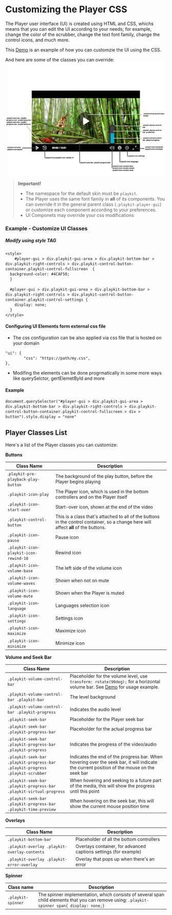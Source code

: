 # Customizing the Player CSS

The Player user interface (UI) is created using HTML and CSS, whichs means that you can edit the UI according to your needs; for example, change the color of the scrubber, change the text font family, change the control icons, and much more.

This [Demo](https://codepen.io/odedhutzler/pen/wNwRbm?editors=1100) is an example of how you can customzie the UI using the CSS.

And here are some of the classes you can override:
![Here is some of the classes you can override](images/css-class-override.png)

> **Important!**
>
> - The namespace for the default skin must be `playkit`.
> - The Player uses the same font family in **all** of its components. You can override it in the general parent class (`.playkit-player-gui`) or customize each component according to your preferences.
> -  UI Componets may override your css modifications


### Example - Customize UI Classes

##### Modify using style TAG
``` 
<style> 
    #player-gui > div.playkit-gui-area > div.playkit-bottom-bar > div.playkit-right-controls > div.playkit-control-button-container.playkit-control-fullscreen  {
  background-color: #4CAF50;
  }
  
  #player-gui > div.playkit-gui-area > div.playkit-bottom-bar > div.playkit-right-controls > div.playkit-control-button-container.playkit-control-settings {
    display: none;
  }
</style>
```


#### Configuring UI Elements form external css file

* The css configuration can be also applied via css file that is hosted on your domain

```
"ui": {
		"css": "https://path/my.css",
},
```


* Modifing the elements can be done progrmatically in some more ways like querySelctor, gertElemetById and more

#### Example
```
document.querySelector("#player-gui > div.playkit-gui-area > div.playkit-bottom-bar > div.playkit-right-controls > div.playkit-control-button-container.playkit-control-fullscreen > div > button").style.display = "none"

```

## Player Classes List

Here's a list of the Player classes you can customize:

**Buttons**

| Class Name                             | Description                                                                                                                          |
| -------------------------------------- | ------------------------------------------------------------------------------------------------------------------------------------ |
| .`playkit-pre-playback-play-button`    | The background of the play button, before the Player begins playing                                                                  |
| `.playkit-icon-play`                   | The Player icon, which is used in the bottom controllers and on the Player itself                                                    |
| `.playkit-icon-start-over`             | Start-over icon, shown at the end of the video                                                                                       |
| `.playkit-control-button`              | This is a class that's attached to all of the buttons in the control container, so a change here will affect **all** of the buttons. |
| `.playkit-icon-pause`                  | Pause icon                                                                                                                           |
| `.playkit-icon-playkit-icon-rewind-10` | Rewind icon                                                                                                                          |
| `.playkit-icon-volume-base`            | The left side of the volume icon                                                                                                     |
| `.playkit-icon-volume-waves`           | Shown when not on mute                                                                                                               |
| `.playkit-icon-volume-mute`            | Shown when the Player is muted                                                                                                       |
| `.playkit-icon-language`               | Languages selection icon                                                                                                             |
| `.playkit-icon-settings`               | Settings icon                                                                                                                        |
| `.playkit-icon-maximize`               | Maximize icon                                                                                                                        |
| `.playkit-icon-minimize`               | Minimize icon                                                                                                                        |

**Volume and Seek Bar**

| Class Name                                                                    | Description                                                                                                                                                                          |
| ----------------------------------------------------------------------------- | ------------------------------------------------------------------------------------------------------------------------------------------------------------------------------------ |
| `.playkit-volume-control-bar`                                                 | Placeholder for the volume level, use `transform: rotate(90deg);` for a horizontal volume bar. See [Demo](https://codepen.io/odedhutzler/pen/wNwRbm?editors=1100) for usage example. |
| `.playkit-volume-control-bar .playkit-bar`                                    | The level background                                                                                                                                                                 |
| `.playkit-volume-control-bar .playkit-progress`                               | Indicates the audio level                                                                                                                                                            |
| `.playkit-seek-bar`                                                           | Placeholder for the Player seek bar                                                                                                                                                  |
| `.playkit-seek-bar .playkit-progress-bar`                                     | Placeholder for the actual progress bar                                                                                                                                              |
| `.playkit-seek-bar .playkit-progress-bar .playkit-progress`                   | Indicates the progress of the video/audio                                                                                                                                            |
| `.playkit-seek-bar .playkit-progress-bar .playkit-progress .playkit-scrubber` | Indicates the end of the progress bar. When hovering over the seek bar, it will indicate the current position of the mouse on the seek bar                                           |
| `.playkit-seek-bar .playkit-progress-bar .playkit-virtual-progress`           | When hovering and seeking to a future part of the media, this will show the progress until this point                                                                                |
| `.playkit-seek-bar .playkit-progress-bar .playkit-time-preview`               | When hovering on the seek bar, this will show the current mouse position time                                                                                                        |

**Overlays**

| Class Name                                   | Description                                                      |
| -------------------------------------------- | ---------------------------------------------------------------- |
| `.playkit-bottom-bar`                        | Placeholder of all the bottom controllers                        |
| `.playkit-overlay .playkit-overlay-contents` | Overlays container, for advanced captions settings (for example) |
| `.playkit-overlay .playkit-error-overlay`    | Overlay that pops up when there's an error                       |

**Spinner**

| Class name         | Description                                                                                                                                   |
| ------------------ | --------------------------------------------------------------------------------------------------------------------------------------------- |
| `.playkit-spinner` | The spinner implementation, which consists of several span child elements that you can remove using: `.playkit-spinner span{ display: none;}` |
